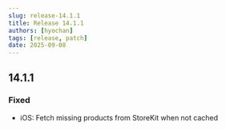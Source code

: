 ```yaml
---
slug: release-14.1.1
title: Release 14.1.1
authors: [hyochan]
tags: [release, patch]
date: 2025-09-08
---
```


## 14.1.1

### Fixed

- iOS: Fetch missing products from StoreKit when not cached
